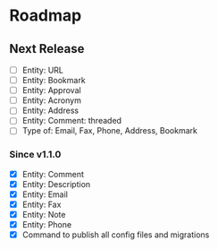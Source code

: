 # Roadmap

## Next Release

- [ ] Entity: URL
- [ ] Entity: Bookmark
- [ ] Entity: Approval
- [ ] Entity: Acronym
- [ ] Entity: Address
- [ ] Entity: Comment: threaded
- [ ] Type of: Email, Fax, Phone, Address, Bookmark

### Since v1.1.0

- [x] Entity: Comment
- [x] Entity: Description
- [x] Entity: Email
- [x] Entity: Fax
- [x] Entity: Note
- [x] Entity: Phone
- [x] Command to publish all config files and migrations
